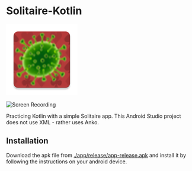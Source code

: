 # Solitaire-Kotlin

![Logo](./app/src/main/res/mipmap-xxxhdpi/ic_launcher.png)

![Screen Recording](./screen_grab.gif)

Practicing Kotlin with a simple Solitaire app. This Android Studio project does not use XML - rather uses Anko.

## Installation

Download the apk file from [./app/release/app-release.apk](.app/release/app-release.apk) and install it by following the instructions on your android device.